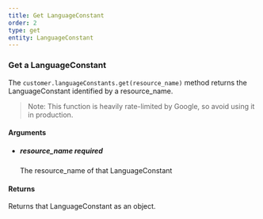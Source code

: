```yaml
---
title: Get LanguageConstant 
order: 2
type: get
entity: LanguageConstant 
---
```


### Get a LanguageConstant 

The `customer.languageConstants.get(resource_name)` method returns the LanguageConstant identified by a resource_name. 

> Note: This function is heavily rate-limited by Google, so avoid using it in production.


#### Arguments

- 	##### resource_name _required_
	The resource_name of that LanguageConstant


#### Returns

Returns that LanguageConstant as an object.
